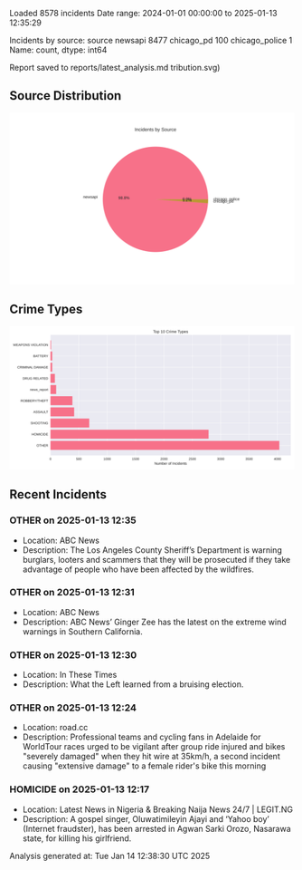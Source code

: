 
Loaded 8578 incidents
Date range: 2024-01-01 00:00:00 to 2025-01-13 12:35:29

Incidents by source:
source
newsapi           8477
chicago_pd         100
chicago_police       1
Name: count, dtype: int64

Report saved to reports/latest_analysis.md
tribution.svg)

## Source Distribution
![Source Distribution](images/source_distribution.svg)

## Crime Types
![Crime Types](images/crime_types.svg)

## Recent Incidents

### OTHER on 2025-01-13 12:35
- Location: ABC News
- Description: The Los Angeles County Sheriff’s Department is warning burglars, looters and scammers that they will be prosecuted if they take advantage of people who have been affected by the wildfires.


### OTHER on 2025-01-13 12:31
- Location: ABC News
- Description: ABC News’ Ginger Zee has the latest on the extreme wind warnings in Southern California.


### OTHER on 2025-01-13 12:30
- Location: In These Times
- Description: What the Left learned from a bruising election.


### OTHER on 2025-01-13 12:24
- Location: road.cc
- Description: Professional teams and cycling fans in Adelaide for WorldTour races urged to be vigilant after group ride injured and bikes "severely damaged" when they hit wire at 35km/h, a second incident causing "extensive damage" to a female rider's bike this morning


### HOMICIDE on 2025-01-13 12:17
- Location: Latest News in Nigeria & Breaking Naija News 24/7 | LEGIT.NG
- Description: A gospel singer, Oluwatimileyin Ajayi and ‘Yahoo boy’ (Internet fraudster), has been arrested in Agwan Sarki Orozo, Nasarawa state, for killing his girlfriend.

Analysis generated at: Tue Jan 14 12:38:30 UTC 2025

